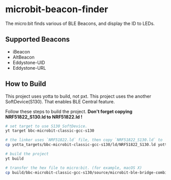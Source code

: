 # microbit-beacon-finder

The micro:bit finds various of BLE Beacons, and display the ID to LEDs.

## Supported Beacons
* iBeacon
* AltBeacon
* Eddystone-UID
* Eddystone-URL

## How to Build
This project uses yotta to build, not pxt.
This project uses the another SoftDevice(S130). That enables BLE Central feature.

Follow these steps to build the project.
**Don't forget copying NRF51822_S130.ld to NRF51822.ld !**

```bash
# set target to use S130 SoftDevice.
yt target bbc-microbit-classic-gcc-s130

# the linker uses `NRF51822.ld` file, then copy `NRF51822_S130.ld` to `NRF51822.ld`.
cp yotta_targets/bbc-microbit-classic-gcc-s130/ld/NRF51822_S130.ld yotta_targets/bbc-microbit-classic-gcc-s130/ld/NRF51822.ld

# build the project
yt build

# transfer the hex file to micro:bit. (for example, macOS X)
cp build/bbc-microbit-classic-gcc-s130/source/microbit-ble-bridge-combined.hex /Volumes/MICROBIT/microbit-ble-bridge-combined.hex
```
